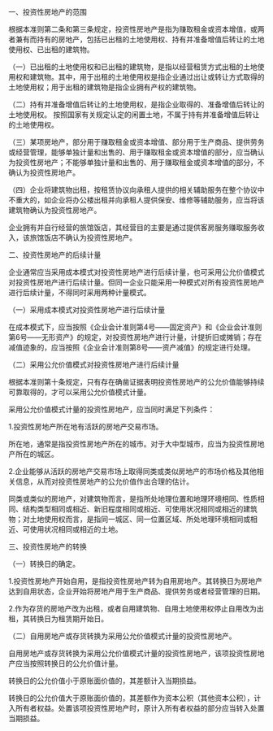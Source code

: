 一、投资性房地产的范围

 根据本准则第二条和第三条规定，投资性房地产是指为赚取租金或资本增值，或两者兼有而持有的房地产，包括已出租的土地使用权、持有并准备增值后转让的土地使用权、已出租的建筑物。

 （一）已出租的土地使用权和已出租的建筑物，是指以经营租赁方式出租的土地使用权和建筑物。其中，用于出租的土地使用权是指企业通过出让或转让方式取得的土地使用权；用于出租的建筑物是指企业拥有产权的建筑物。

 （二）持有并准备增值后转让的土地使用权，是指企业取得的、准备增值后转让的土地使用权。 按照国家有关规定认定的闲置土地，不属于持有并准备增值后转让的土地使用权。

 （三）某项房地产，部分用于赚取租金或资本增值、部分用于生产商品、提供劳务或经营管理，能够单独计量和出售的、用于赚取租金或资本增值的部分，应当确认为投资性房地产；不能够单独计量和出售的、用于赚取租金或资本增值的部分，不确认为投资性房地产。

 （四）企业将建筑物出租，按租赁协议向承租人提供的相关辅助服务在整个协议中不重大的，如企业将办公楼出租并向承租人提供保安、维修等辅助服务，应当将该建筑物确认为投资性房地产。

 企业拥有并自行经营的旅馆饭店，其经营目的主要是通过提供客房服务赚取服务收入，该旅馆饭店不确认为投资性房地产。

 二、投资性房地产的后续计量

 企业通常应当采用成本模式对投资性房地产进行后续计量，也可采用公允价值模式对投资性房地产进行后续计量。但同一企业只能采用一种模式对所有投资性房地产进行后续计量，不得同时采用两种计量模式。

 （一）采用成本模式对投资性房地产进行后续计量

 在成本模式下，应当按照《企业会计准则第4号——固定资产》和《企业会计准则第6号——无形资产》的规定，对投资性房地产进行计量，计提折旧或摊销；存在减值迹象的，应当按照《企业会计准则第8号——资产减值》的规定进行处理。

 （二）采用公允价值模式对投资性房地产进行后续计量

 根据本准则第十条规定，只有存在确凿证据表明投资性房地产的公允价值能够持续可靠取得的，才可以采用公允价值模式计量。

 采用公允价值模式计量的投资性房地产，应当同时满足下列条件：

 1.投资性房地产所在地有活跃的房地产交易市场。

 所在地，通常是指投资性房地产所在的城市。对于大中型城市，应当为投资性房地产所在的城区。

 2.企业能够从活跃的房地产交易市场上取得同类或类似房地产的市场价格及其他相关信息，从而对投资性房地产的公允价值作出合理的估计。

 同类或类似的房地产，对建筑物而言，是指所处地理位置和地理环境相同、性质相同、结构类型相同或相近、新旧程度相同或相近、可使用状况相同或相近的建筑物；对土地使用权而言，是指同一城区、同一位置区域、所处地理环境相同或相近、可使用状况相同或相近的土地。

 三、投资性房地产的转换

 （一）转换日的确定。

 1.投资性房地产开始自用，是指投资性房地产转为自用房地产。其转换日为房地产达到自用状态，企业开始将房地产用于生产商品、提供劳务或者经营管理的日期。

 2.作为存货的房地产改为出租，或者自用建筑物、自用土地使用权停止自用改为出租，其转换日为租赁期开始日。

 （二）自用房地产或存货转换为采用公允价值模式计量的投资性房地产。

 自用房地产或存货转换为采用公允价值模式计量的投资性房地产，该项投资性房地产应当按照转换日的公允价值计量。

 转换日的公允价值小于原账面价值的，其差额计入当期损益。

 转换日的公允价值大于原账面价值的，其差额作为资本公积（其他资本公积），计入所有者权益。处置该项投资性房地产时，原计入所有者权益的部分应当转入处置当期损益。